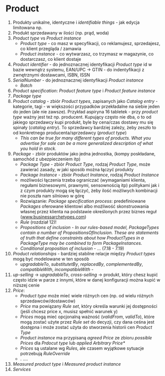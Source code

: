 # Product

1. Produkty unikalne, identyczne i _identifiable things_ - jak edycja limitowana np.
1. Produkt sprzedawany w ilości (np. prąd, woda)
1. _Product type_ vs _Product instance_
    * _Product type_ - co masz w specyfikacji, co reklamujesz, sprzedajesz, co klient przegląda / zamawia
    * _Product instance_ - co wytwarzasz, co trzymasz w magazynie, co dostarczasz, co klient dostaje
1. _Product identifier_ - do jednoznacznej identyfikacji _Product type_ id w bazie wewnątrz systemu, EAN/UPC -> GTIN -
   do indentyfikacji z zwnętrznymi dostawcami, ISBN, ISSN
1. _SerialNumber_ - do jednoznacznej identyfikacji _Product instance_
    * _Batch_
1. _Product specification_: _Product feature type_ i _Product feature instance_
1. _Package type_
1. _Product catalog_ - zbiór _Product types_, zapisanych jako _Catalog entry_ - kategorie, tagi - w większości
   przypadków przekładalne na siebie jeden do jeden (ale nie zawsze). Przykład aspiryna 16 tabletek - przy _product
   type_ ważny jest też np. producent. Kupujący często nie dba, o to od jakiego sprzedawcy kupi produkt, byle by
   cena/czas dostawy mu się spinały (_catalog entry_). To sprzedawcy bardziej zależy, żeby zeszło to od konkretnego
   producenta/sprzedawcy (_product type_)
    * _This can be true for many different types of products. What you advertise for sale can be a more generalized
      description of what you hold in stock._
1. _Package_ - zbiór produktów jako jedna jednostka, (kompy poskładane, samochód z ubezpieczeniem itp)
    * _Package Type_ - zbiór _Product Type_, rodzaj _Product Type_, może zawierać zasady, w jaki sposób można łączyć
      produkty
    * _Package Instance_ - zbiór _Product Instance_, rodzaj _Product Instance_
    * możliwości łączenia trzeba ograniczać (wymaganiami klienta, regułami biznesowymi, prawnymi, sensownością itp)
      politykami jak i z czym produkty mogą się łączyć, żeby ilość możliwych kombinacji nie poszła nam silniowo w górę
    * Rozwiązanie: _Package specification process_: predefiniowane _Packages_ oferowane klientowi albo możliwość
      skonstruowania własnej przez klienta na podstawie określonych przez biznes reguł (www.businessarchetypes.com)
    * _Rule_ (rozdział 12)!
    * _Propositions of inclusion_ - _In our rules-based model, PackageTypes contain a number of PropositionsOfInclusion.
      These are statements of truth that define constraints about how ProductTypes in a PackageType may be combined to
      form PackageInstances._
    * _Conditional proposition of inclusion_ - ... (7.18 - 7.19)
1. _Product relationships_ - bardziej stabilne relacje między _Product types_ mogą być modelowane w ten sposób
    * _upgradableTo_, _substitutetBy_, _replacedBy_, _complementedBy_, _compatibleWith_, _incompatibleWith_ -
1. _up-selling_ -> _upgradableTo_, _cross-selling_ -> produkt, który chesz kupić często idzie w parze z innymi, które w
   danej konfiguracji można kupić w niższej cenie
1. _Price_:
    * _Product type_ może mieć wiele różnych cen (np. od wielu różnych sprzedawców/dostawców)
    * _Price_ ma powiązany _Rule set_, który określa warunki jej dostępności (jeśli chcesz price x, musisz spełnić
      warunek y)
    * _Prices_ mogą mieć opcjonalną ważność (_validFrom_, _validTo_), które mogą zostać użyte przez _Rule set_ do
      decyzji, czy dana ceśna jest dostępna i może zostać użyta do stworzenia historii cen _Product Type_
    * _Product instance_ ma przypisaną _agreed Price_ ze zbioru _possible Prices_ dla _Prdocut type_ lub _applied
      Arbitrary Price*_
    * _Prices_ są ustalane wg _Rules_, ale czasem wyjątkowe sytuacje potrzebują _RuleOverride_
    * . ....
1. _Measured product type_ i _Measured product instance_
1. _Services_ 